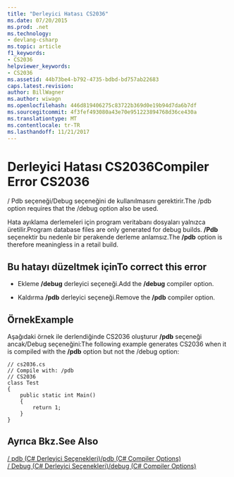 ```yaml
---
title: "Derleyici Hatası CS2036"
ms.date: 07/20/2015
ms.prod: .net
ms.technology:
- devlang-csharp
ms.topic: article
f1_keywords:
- CS2036
helpviewer_keywords:
- CS2036
ms.assetid: 44b73be4-b792-4735-bdbd-bd757ab22683
caps.latest.revision: 
author: BillWagner
ms.author: wiwagn
ms.openlocfilehash: 446d819406275c83722b369d0e19b94d7da6b7df
ms.sourcegitcommit: 4f3fef493080a43e70e951223894768d36ce430a
ms.translationtype: MT
ms.contentlocale: tr-TR
ms.lasthandoff: 11/21/2017
---
```

# <a name="compiler-error-cs2036"></a><span data-ttu-id="0a6c6-102">Derleyici Hatası CS2036</span><span class="sxs-lookup"><span data-stu-id="0a6c6-102">Compiler Error CS2036</span></span>
<span data-ttu-id="0a6c6-103">/ Pdb seçeneği/Debug seçeneğini de kullanılmasını gerektirir.</span><span class="sxs-lookup"><span data-stu-id="0a6c6-103">The /pdb option requires that the /debug option also be used.</span></span>  
  
 <span data-ttu-id="0a6c6-104">Hata ayıklama derlemeleri için program veritabanı dosyaları yalnızca üretilir.</span><span class="sxs-lookup"><span data-stu-id="0a6c6-104">Program database files are only generated for debug builds.</span></span> <span data-ttu-id="0a6c6-105">**/Pdb** seçenektir bu nedenle bir perakende derleme anlamsız.</span><span class="sxs-lookup"><span data-stu-id="0a6c6-105">The **/pdb** option is therefore meaningless in a retail build.</span></span>  
  
## <a name="to-correct-this-error"></a><span data-ttu-id="0a6c6-106">Bu hatayı düzeltmek için</span><span class="sxs-lookup"><span data-stu-id="0a6c6-106">To correct this error</span></span>  
  
-   <span data-ttu-id="0a6c6-107">Ekleme **/debug** derleyici seçeneği.</span><span class="sxs-lookup"><span data-stu-id="0a6c6-107">Add the **/debug** compiler option.</span></span>  
  
-   <span data-ttu-id="0a6c6-108">Kaldırma **/pdb** derleyici seçeneği.</span><span class="sxs-lookup"><span data-stu-id="0a6c6-108">Remove the **/pdb** compiler option.</span></span>  
  
## <a name="example"></a><span data-ttu-id="0a6c6-109">Örnek</span><span class="sxs-lookup"><span data-stu-id="0a6c6-109">Example</span></span>  
 <span data-ttu-id="0a6c6-110">Aşağıdaki örnek ile derlendiğinde CS2036 oluşturur **/pdb** seçeneği ancak/Debug seçeneğini:</span><span class="sxs-lookup"><span data-stu-id="0a6c6-110">The following example generates CS2036 when it is compiled with the **/pdb** option but not the /debug option:</span></span>  
  
```  
// cs2036.cs  
// Compile with: /pdb  
// CS2036  
class Test  
{  
    public static int Main()  
    {  
        return 1;  
    }  
}  
```  
  
## <a name="see-also"></a><span data-ttu-id="0a6c6-111">Ayrıca Bkz.</span><span class="sxs-lookup"><span data-stu-id="0a6c6-111">See Also</span></span>  
 [<span data-ttu-id="0a6c6-112">/ pdb (C# Derleyici Seçenekleri)</span><span class="sxs-lookup"><span data-stu-id="0a6c6-112">/pdb (C# Compiler Options)</span></span>](../../csharp/language-reference/compiler-options/pdb-compiler-option.md)  
 [<span data-ttu-id="0a6c6-113">/ Debug (C# Derleyici Seçenekleri)</span><span class="sxs-lookup"><span data-stu-id="0a6c6-113">/debug (C# Compiler Options)</span></span>](../../csharp/language-reference/compiler-options/debug-compiler-option.md)
